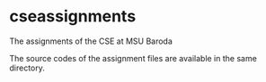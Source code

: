 cseassignments
==============

The assignments of the CSE at MSU Baroda

The source codes of the assignment files are available in the same directory.
